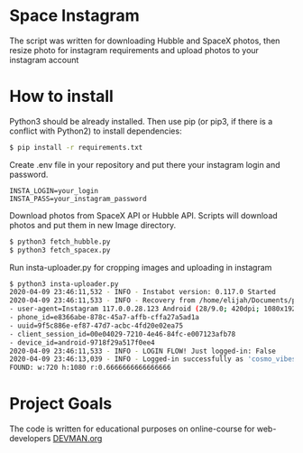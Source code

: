 # Space Instagram
The script was written for downloading Hubble and SpaceX photos, then resize photo for instagram requirements and upload
photos to your instagram account

# How to install
Python3 should be already installed. Then use pip (or pip3, if there is a conflict with Python2) to install dependencies:
```bash
$ pip install -r requirements.txt
```

Create .env file in your repository and put there your instagram login and password.
```text
INSTA_LOGIN=your_login
INSTA_PASS=your_instagram_password
```
Download photos from SpaceX API or Hubble API. Scripts will download photos and put them in new Image directory.
```bash
$ python3 fetch_hubble.py
$ python3 fetch_spacex.py
```
Run insta-uploader.py for cropping images and uploading in instagram
```bash
$ python3 insta-uploader.py
2020-04-09 23:46:11,532 - INFO - Instabot version: 0.117.0 Started
2020-04-09 23:46:11,533 - INFO - Recovery from /home/elijah/Documents/projects/04-insta-uploader/...
- user-agent=Instagram 117.0.0.28.123 Android (28/9.0; 420dpi; 1080x1920; OnePlus; ONEPLUS A3003...
- phone_id=e8366abe-878c-45a7-affb-cffa27a5ad1a
- uuid=9f5c886e-ef87-47d7-acbc-4fd20e02ea75
- client_session_id=00e04029-7210-4e46-84fc-e007123afb78
- device_id=android-9718f29a517f0ee4
2020-04-09 23:46:11,533 - INFO - LOGIN FLOW! Just logged-in: False
2020-04-09 23:46:13,039 - INFO - Logged-in successfully as 'cosmo_vibes2020'!
FOUND: w:720 h:1080 r:0.6666666666666666
```


# Project Goals
The code is written for educational purposes on online-course for web-developers [DEVMAN.org](https://devman.org)
